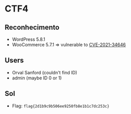 # CTF4

## Reconhecimento

- WordPress 5.8.1
- WooCommerce 5.7.1 => vulnerable to
  [CVE-2021-34646](https://www.exploit-db.com/exploits/50299)

## Users

- Orval Sanford (couldn't find ID)
- admin (maybe ID 0 or 1)

## Sol

- Flag: `flag{2d1b9c9b506ee9250fb8e1b1c7dc253c}`
